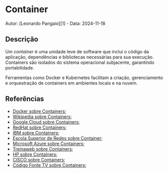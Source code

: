 # Container

Autor: [Leonardo Pangaio][1] - Data: 2024-11-18

## Descrição

Um *container* é uma unidade leve de software que inclui o código da aplicação, dependências e bibliotecas necessárias para sua execução. Containers são isolados do sistema operacional subjacente, garantindo portabilidade.

Ferramentas como Docker e Kubernetes facilitam a criação, gerenciamento e orquestração de containers em ambientes locais e na nuvem.

## Referências

- [Docker sobre Containers](https://www.docker.com/resources/what-container/);
- [Wikipedia sobre Containers](https://en.wikipedia.org/wiki/Containerization_(computing));
- [Google Cloud sobre Containers](https://cloud.google.com/learn/what-are-containers?hl=pt-BR);
- [RedHat sobre Containers](https://www.redhat.com/pt-br/topics/containers);
- [IBM sobre Containers](https://www.ibm.com/br-pt/topics/containers);
- [Escola Superior de Redes sobre Container](https://esr.rnp.br/administracao-de-sistemas/containers-docker-como-utilizar/);
- [Microsoft Azure sobre Containers](https://azure.microsoft.com/pt-br/resources/cloud-computing-dictionary/what-is-a-container);
- [Treinaweb sobre Containers](https://www.treinaweb.com.br/blog/afinal-o-que-e-um-container);
- [HP sobre Containers](https://www.hpe.com/br/en/what-is/containers.html);
- [CISCO sobre Containers](https://www.cisco.com/c/en/us/solutions/cloud/what-are-containers.html);
- [Código Fonte TV sobre Containers](https://youtu.be/-pUZBovqRcU?si=XqF6-VK2BUwuevA9);
